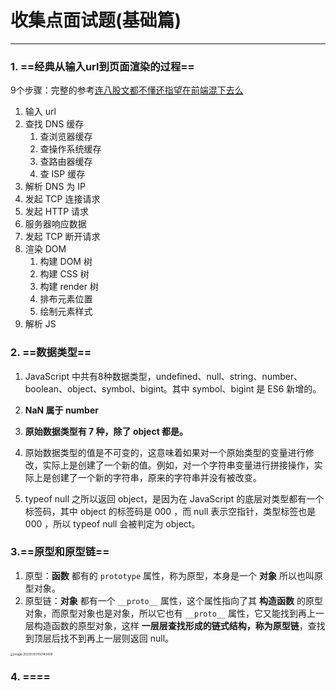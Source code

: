 # 收集点面试题(基础篇)

---

### 1. ==经典从输入url到页面渲染的过程==

9个步骤：完整的参考[连八股文都不懂还指望在前端混下去么](https://juejin.cn/post/7016593221815910408#heading-11)

1. 输入 url
2. 查找 DNS 缓存
   1. 查浏览器缓存
   2. 查操作系统缓存
   3. 查路由器缓存
   4. 查 ISP 缓存
3. 解析 DNS 为 IP
4. 发起 TCP 连接请求
5. 发起 HTTP 请求
6. 服务器响应数据
7. 发起 TCP 断开请求
8. 渲染 DOM
   1. 构建 DOM 树
   2. 构建 CSS 树
   3. 构建 render 树
   4. 排布元素位置
   5. 绘制元素样式
9. 解析 JS

### 2. ==数据类型==

1. JavaScript 中共有8种数据类型，undefined、null、string、number、boolean、object、symbol、bigint。其中 symbol、bigint 是 ES6 新增的。

2. **NaN 属于 number**

3. **原始数据类型有 7 种，除了 object 都是。**

4. 原始数据类型的值是不可变的，这意味着如果对一个原始类型的变量进行修改，实际上是创建了一个新的值。例如，对一个字符串变量进行拼接操作，实际上是创建了一个新的字符串，原来的字符串并没有被改变。

5. typeof null 之所以返回 object，是因为在 JavaScript 的底层对类型都有一个标签码，其中 object 的标签码是 000 ，而 null 表示空指针，类型标签也是 000 ，所以 typeof null 会被判定为 object。

### 3.==原型和原型链==

1. 原型：**函数** 都有的 `prototype` 属性，称为原型，本身是一个 **对象** 所以也叫原型对象。
2. 原型链：**对象** 都有一个 `__proto__` 属性，这个属性指向了其 **构造函数** 的原型对象，而原型对象也是对象，所以它也有 `__proto__` 属性，它又能找到再上一层构造函数的原型对象，这样 **一层层查找形成的链式结构，称为原型链**，查找到顶层后找不到再上一层则返回 null。

<img src="S:\daily-practice\笔记\面试题\基础.assets\image-20230303150143408.png" alt="image-20230303150143408" style="zoom: 33%;" />

### 4. ====